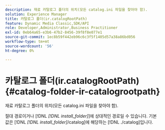 ```yaml
---
description: 재료 카탈로그 폴더의 위치(모든 catalog.ini 파일을 찾아야 함).
solution: Experience Manager
title: 카탈로그 폴더(ir.catalogRootPath)
feature: Dynamic Media Classic,SDK/API
role: Developer,Administrator,Business Practitioner
exl-id: 0eb64a65-e3b6-47b2-8456-39f8f8e077e1
source-git-commit: 1ec8b59f442eb96c6c3f5f1405d57a38a86bd056
workflow-type: tm+mt
source-wordcount: '56'
ht-degree: 0%

---
```


# 카탈로그 폴더(ir.catalogRootPath){#catalog-folder-ir-catalogrootpath}

재료 카탈로그 폴더의 위치(모든 catalog.ini 파일을 찾아야 함).

절대 경로이거나 [!DNL *[!DNL install_folder]*]에 상대적인 경로일 수 있습니다. 기본값은 [!DNL *[!DNL install_folder]*/catalog]에 해당하는 [!DNL ./catalog]입니다.
